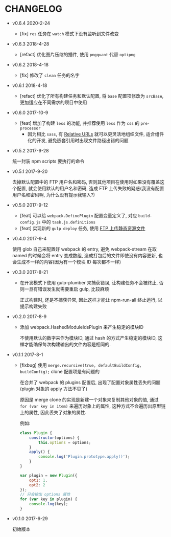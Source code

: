 # CHANGELOG

* v0.6.4 2020-2-24

  * [fix] `res` 任务在 `watch` 模式下没有监听到文件改变

* v0.6.3 2018-4-28

  * [refact] 优化图片压缩的插件, 使用 `pngquant` 代替 `optipng`

* v0.6.2 2018-4-18

  * [fix] 修改了 `clean` 任务的名字

* v0.6.1 2018-4-18

  * [refact] 优化了所有构建任务和默认配置, 将 `base` 配置项修改为 `srcBase`, 更加适应在不同需求的项目中使用

* v0.6.0 2017-10-9

  * [feat] 增加了构建 `less` 的功能, 并推荐使用 `less` 作为 `css` 的 `pre-processor`
    * 因为相比 `sass`, 有 [Relative URLs](http://lesscss.org/usage/#command-line-usage-relative-urls) 就可以更灵活地组织文件, 适合组件化的开发, 避免嵌套引用时出现文件路径出错的问题

* v0.5.2 2017-9-28

  统一封装 npm scripts 要执行的命令

* v0.5.1 2017-9-20

  去掉默认配置中的 FTP 用户名和密码, 否则其他项目在使用时如果没有覆盖这个配置, 就会使用默认的用户名和密码, 造成 FTP 上传失败的疑惑(我没有配置用户名和密码啊, 为什么没有提示我输入?)

* v0.5.0 2017-9-12

  * [feat] 可以给 `webpack.DefinePlugin` 配置变量定义了, 对应 `build-config.js` 中的 `task.js.definitions`
  * [feat] 实现新的 `gulp deploy` 任务, 使用 [FTP 上传静态资源文件](https://github.com/ufologist/fe-common-build/blob/master/task/deploy.md)

* v0.4.0 2017-9-4

  使用 glob 自己来配置好 webpack 的 entry, 避免 webpack-stream 在取 named 的时候会将 entry 变成数组, 造成打包后的文件即使没有内容更新, 也会生成不一样的内容(因为有一个模块 ID 每次都不一样)

* v0.3.0 2017-8-21

  * 在开发模式下使用 gulp-plumber 来捕获错误, 让构建任务不会被终止, 否则一旦有错误发生就需要重启 gulp, 比较麻烦
  
    正式构建时, 还是不捕获异常, 因此这样才能让 npm-run-all 终止运行, 以提示构建失败

* v0.2.0 2017-8-9

  * 添加 webpack.HashedModuleIdsPlugin 来产生稳定的模块ID
  
    不使用默认的数字来作为模块ID, 通过 hash 的方式产生稳定的模块ID, 这样才能确保每次构建输出的文件内容是相同的.

* v0.1.1 2017-8-1

  * [fixbug] 使用 `merge.recursive(true, defaultBuildConfig, buildConfig);` clone 配置项是有问题的

    在合并了 webpack 的 plugins 配置后, 出现了配置对象属性丢失的问题(plugin 对象的 apply 方法不见了)

    原因是 merge clone 的实现是新建一个对象来复制其他对象的值, 通过 `for (var key in item)` 来遍历对象上的属性, 这种方式不会遍历出原型链上的属性, 因此丢失了对象的属性.

    例如:
    ```javascript
    class Plugin {
        constructor(options) {
            this.options = options;
        }
        apply() {
            console.log('Plugin.prototype.apply()');
        }
    }

    var plugin = new Plugin({
        opt1: 1,
        opt2: 2
    });
    // 只会输出 options 属性
    for (var key in plugin) {
        console.log(key);
    }
    ```

* v0.1.0 2017-6-29

  初始版本